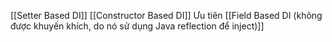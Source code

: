 
[[Setter Based DI]]
[[Constructor Based DI]] Ưu tiên
[[Field Based DI (không được khuyến khích, do nó sử dụng Java reflection để inject)]]